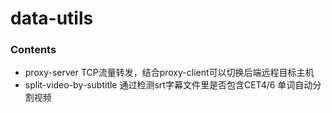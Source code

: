 data-utils
======

### Contents

* proxy-server TCP流量转发，结合proxy-client可以切换后端远程目标主机
* split-video-by-subtitle 通过检测srt字幕文件里是否包含CET4/6 单词自动分割视频


